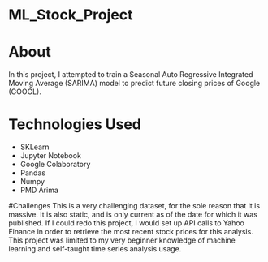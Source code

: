 # ML_Stock_Project

# About
In this project, I attempted to train a Seasonal Auto Regressive Integrated Moving Average (SARIMA) model to predict future closing prices of Google (GOOGL). 

# Technologies Used
* SKLearn
* Jupyter Notebook
* Google Colaboratory
* Pandas
* Numpy
* PMD Arima 

#Challenges
This is a very challenging dataset, for the sole reason that it is massive. It is also static, and is only current as of the date for which it was published.
If I could redo this project, I would set up API calls to Yahoo Finance in order to retrieve the most recent stock prices for this analysis. 
This project was limited to my very beginner knowledge of machine learning and self-taught time series analysis usage. 
